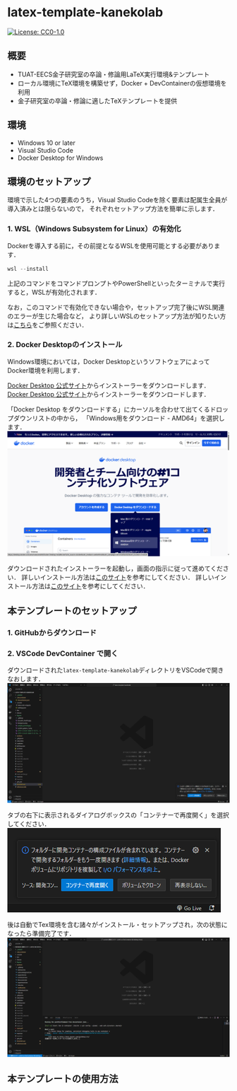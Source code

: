
# latex-template-kanekolab

[![License: CC0-1.0](https://img.shields.io/badge/License-CC0_1.0-lightgrey.svg)](http://creativecommons.org/publicdomain/zero/1.0/)

## 概要

* TUAT-EECS金子研究室の卒論・修論用LaTeX実行環境&amp;テンプレート
* ローカル環境にTeX環境を構築せず，Docker + DevContainerの仮想環境を利用
* 金子研究室の卒論・修論に適したTeXテンプレートを提供

## 環境

* Windows 10 or later
* Visual Studio Code
* Docker Desktop for Windows
<!-- * Git for Windows -->

<!-- ※macOSについてはこちらをご利用ください． -->

## 環境のセットアップ

環境で示した4つの要素のうち，Visual Studio Codeを除く要素は配属生全員が導入済みとは限らないので，
それぞれセットアップ方法を簡単に示します．

### 1. WSL（Windows Subsystem for Linux）の有効化

Dockerを導入する前に，その前提となるWSLを使用可能とする必要があります．

```powershell
wsl --install
```

上記のコマンドをコマンドプロンプトやPowerShellといったターミナルで実行すると，WSLが有効化されます．

なお，このコマンドで有効化できない場合や，セットアップ完了後にWSL関連のエラーが生じた場合など，
より詳しいWSLのセットアップ方法が知りたい方は[こちら](https://learn.microsoft.com/ja-jp/windows/wsl/install)をご参照ください．

### 2. Docker Desktopのインストール

Windows環境においては，Docker DesktopというソフトウェアによってDocker環境を利用します．

[Docker Desktop 公式サイト](https://www.docker.com/ja-jp/products/docker-desktop/)からインストーラーをダウンロードします．
[Docker Desktop 公式サイト](https://www.docker.com/ja-jp/products/docker-desktop/)からインストーラーをダウンロードします．

「Docker Desktop をダウンロードする」にカーソルを合わせて出てくるドロップダウンリストの中から，
「Windows用をダウンロード - AMD64」を選択します．
![Docker Desktop 公式サイト](<figures/スクリーンショット 2024-11-15 171014.png>)

ダウンロードされたインストーラーを起動し，画面の指示に従って進めてください．
詳しいインストール方法は[このサイト](https://qiita.com/zembutsu/items/a98f6f25ef47c04893b3)を参考にしてください．
詳しいインストール方法は[このサイト](https://qiita.com/zembutsu/items/a98f6f25ef47c04893b3)を参考にしてください．

<!-- ### 3. Gitのインストール

本テンプレートの配布にはGitというソースコード管理ソフトを用いています．

[Git for Windows 公式サイト](https://gitforwindows.org/)からインストーラーをダウンロードします．
[Git for Windows 公式サイト](https://gitforwindows.org/)からインストーラーをダウンロードします．

「Download」をクリックするとインストーラーが自動でダウンロードされます．
![Git for Windows 公式サイト](<figures/スクリーンショット 2024-11-21 163514.png>)

ダウンロードされたインストーラーを起動し，画面の指示に従って進めてください．
詳しいインストール方法は[このサイト](https://qiita.com/T-H9703EnAc/items/4fbe6593d42f9a844b1c)を参考にしてください． -->

## 本テンプレートのセットアップ

### 1. GitHubからダウンロード

<!-- 環境のセットアップを終えたら，このテンプレートをご自身のPCにダウンロードしましょう．

このテンプレートを配置したいディレクトリをターミナルで開き，次のコマンドを入力します．

```bash
git clone https://github.com/HiroTNK1118/latex-template-kanekolab.git
```

GitHubからテンプレートがダウンロードされます． -->

### 2. VSCode DevContainer で開く

ダウンロードされた`latex-template-kanekolab`ディレクトリをVSCodeで開きなおします．
![VSCode](<figures/スクリーンショット 2024-11-21 170318.png>)

タブの右下に表示されるダイアログボックスの「コンテナーで再度開く」を選択してください．
![ダイアログボックス](<figures/スクリーンショット 2024-11-21 170318 (1).png>)

後は自動でTex環境を含む諸々がインストール・セットアップされ，次の状態になったら準備完了です．
![alt text](<figures/スクリーンショット 2024-11-21 170903.png>)

## 本テンプレートの使用方法
